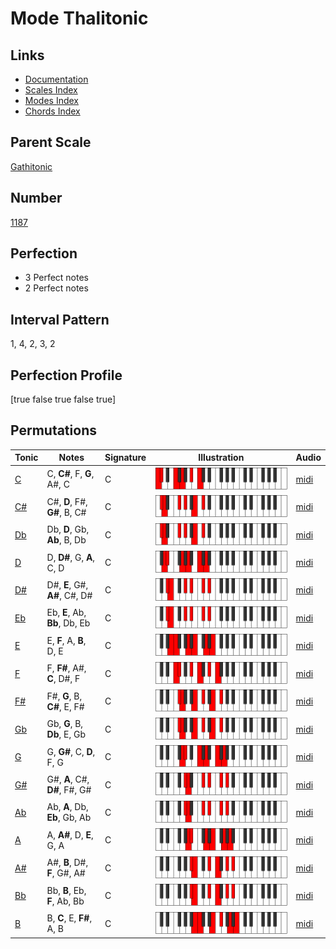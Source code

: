 # Mode Thalitonic

## Links

- [Documentation](index.md)
- [Scales Index](Scales.md)
- [Modes Index](Modes.md)
- [Chords Index](Chords.md)

## Parent Scale

[Gathitonic](ScaleGathitonic.md)

## Number

[1187](https://ianring.com/musictheory/scales/1187)

## Perfection

- 3 Perfect notes
- 2 Perfect notes

## Interval Pattern

1, 4, 2, 3, 2

## Perfection Profile

[true false true false true]

## Permutations

| Tonic | Notes | Signature | Illustration | Audio |
|-------|-------|-----------|--------------|-------|
| [C](ModeCNaturalThalitonic.md) | C, **C#**, F, **G**, A#, C | C | ![CNaturalThalitonic](ModeCNaturalThalitonic.png) | [midi](https://github.com/edipermadi/music/blob/main/docs/ModeCNaturalThalitonic.mid?raw=true) |
| [C#](ModeCSharpThalitonic.md) | C#, **D**, F#, **G#**, B, C# | C | ![CSharpThalitonic](ModeCSharpThalitonic.png) | [midi](https://github.com/edipermadi/music/blob/main/docs/ModeCSharpThalitonic.mid?raw=true) |
| [Db](ModeDFlatThalitonic.md) | Db, **D**, Gb, **Ab**, B, Db | C | ![DFlatThalitonic](ModeDFlatThalitonic.png) | [midi](https://github.com/edipermadi/music/blob/main/docs/ModeDFlatThalitonic.mid?raw=true) |
| [D](ModeDNaturalThalitonic.md) | D, **D#**, G, **A**, C, D | C | ![DNaturalThalitonic](ModeDNaturalThalitonic.png) | [midi](https://github.com/edipermadi/music/blob/main/docs/ModeDNaturalThalitonic.mid?raw=true) |
| [D#](ModeDSharpThalitonic.md) | D#, **E**, G#, **A#**, C#, D# | C | ![DSharpThalitonic](ModeDSharpThalitonic.png) | [midi](https://github.com/edipermadi/music/blob/main/docs/ModeDSharpThalitonic.mid?raw=true) |
| [Eb](ModeEFlatThalitonic.md) | Eb, **E**, Ab, **Bb**, Db, Eb | C | ![EFlatThalitonic](ModeEFlatThalitonic.png) | [midi](https://github.com/edipermadi/music/blob/main/docs/ModeEFlatThalitonic.mid?raw=true) |
| [E](ModeENaturalThalitonic.md) | E, **F**, A, **B**, D, E | C | ![ENaturalThalitonic](ModeENaturalThalitonic.png) | [midi](https://github.com/edipermadi/music/blob/main/docs/ModeENaturalThalitonic.mid?raw=true) |
| [F](ModeFNaturalThalitonic.md) | F, **F#**, A#, **C**, D#, F | C | ![FNaturalThalitonic](ModeFNaturalThalitonic.png) | [midi](https://github.com/edipermadi/music/blob/main/docs/ModeFNaturalThalitonic.mid?raw=true) |
| [F#](ModeFSharpThalitonic.md) | F#, **G**, B, **C#**, E, F# | C | ![FSharpThalitonic](ModeFSharpThalitonic.png) | [midi](https://github.com/edipermadi/music/blob/main/docs/ModeFSharpThalitonic.mid?raw=true) |
| [Gb](ModeGFlatThalitonic.md) | Gb, **G**, B, **Db**, E, Gb | C | ![GFlatThalitonic](ModeGFlatThalitonic.png) | [midi](https://github.com/edipermadi/music/blob/main/docs/ModeGFlatThalitonic.mid?raw=true) |
| [G](ModeGNaturalThalitonic.md) | G, **G#**, C, **D**, F, G | C | ![GNaturalThalitonic](ModeGNaturalThalitonic.png) | [midi](https://github.com/edipermadi/music/blob/main/docs/ModeGNaturalThalitonic.mid?raw=true) |
| [G#](ModeGSharpThalitonic.md) | G#, **A**, C#, **D#**, F#, G# | C | ![GSharpThalitonic](ModeGSharpThalitonic.png) | [midi](https://github.com/edipermadi/music/blob/main/docs/ModeGSharpThalitonic.mid?raw=true) |
| [Ab](ModeAFlatThalitonic.md) | Ab, **A**, Db, **Eb**, Gb, Ab | C | ![AFlatThalitonic](ModeAFlatThalitonic.png) | [midi](https://github.com/edipermadi/music/blob/main/docs/ModeAFlatThalitonic.mid?raw=true) |
| [A](ModeANaturalThalitonic.md) | A, **A#**, D, **E**, G, A | C | ![ANaturalThalitonic](ModeANaturalThalitonic.png) | [midi](https://github.com/edipermadi/music/blob/main/docs/ModeANaturalThalitonic.mid?raw=true) |
| [A#](ModeASharpThalitonic.md) | A#, **B**, D#, **F**, G#, A# | C | ![ASharpThalitonic](ModeASharpThalitonic.png) | [midi](https://github.com/edipermadi/music/blob/main/docs/ModeASharpThalitonic.mid?raw=true) |
| [Bb](ModeBFlatThalitonic.md) | Bb, **B**, Eb, **F**, Ab, Bb | C | ![BFlatThalitonic](ModeBFlatThalitonic.png) | [midi](https://github.com/edipermadi/music/blob/main/docs/ModeBFlatThalitonic.mid?raw=true) |
| [B](ModeBNaturalThalitonic.md) | B, **C**, E, **F#**, A, B | C | ![BNaturalThalitonic](ModeBNaturalThalitonic.png) | [midi](https://github.com/edipermadi/music/blob/main/docs/ModeBNaturalThalitonic.mid?raw=true) |
